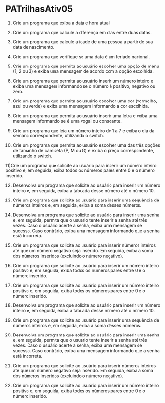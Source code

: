 # PATrilhasAtiv05

1) Crie um programa que exiba a data e hora atual.

2) Crie um programa que calcule a diferença em dias entre duas datas.

3) Crie um programa que calcule a idade de uma pessoa a partir de sua data de
nascimento.

4) Crie um programa que verifique se uma data é um feriado nacional.

5) Crie um programa que permita ao usuário escolher uma opção de menu (1, 2 ou 3) e exiba uma mensagem de acordo com a opção escolhida.

6) Crie um programa que permita ao usuário inserir um número inteiro e exiba uma mensagem informando se o número é positivo, negativo ou zero.

7) Crie um programa que permita ao usuário escolher uma cor (vermelho, azul ou verde) e exiba uma mensagem informando a cor escolhida.

8) Crie um programa que permita ao usuário inserir uma letra e exiba uma mensagem informando se é uma vogal ou consoante.

9) Crie um programa que leia um número inteiro de 1 a 7 e exiba o dia da semana correspondente, utilizando o switch.

10) Crie um programa que permita ao usuário escolher uma das três opções de tamanho de camiseta (P, M ou G) e exiba o preço correspondente, utilizando o switch.

11)Crie um programa que solicite ao usuário para inserir um número inteiro  positivo e, em seguida, exiba todos os números pares entre 0 e o número inserido.

12) Desenvolva um programa que solicite ao usuário para inserir um número  inteiro e, em seguida, exiba a tabuada desse número até o número 10.

13) Crie um programa que solicite ao usuário para inserir uma sequência de  números inteiros e, em seguida, exiba a soma desses números.

14) Desenvolva um programa que solicite ao usuário para inserir uma senha e,  em seguida, permita que o usuário tente inserir a senha até três vezes. Caso o usuário acerte a senha, exiba uma mensagem de sucesso. Caso contrário, exiba uma mensagem informando que a senha está incorreta.

15) Crie um programa que solicite ao usuário para inserir números inteiros até  que um número negativo seja inserido. Em seguida, exiba a soma dos números inseridos (excluindo o número negativo).

16) Crie um programa que solicite ao usuário para inserir um número inteiro  positivo e, em seguida, exiba todos os números pares entre 0 e o número inserido.

17) Crie um programa que solicite ao usuário para inserir um número inteiro  positivo e, em seguida, exiba todos os números pares entre 0 e o número inserido.

18) Desenvolva um programa que solicite ao usuário para inserir um número  inteiro e, em seguida, exiba a tabuada desse número até o número 10.

19) Crie um programa que solicite ao usuário para inserir uma sequência de  números inteiros e, em seguida, exiba a soma desses números.

20) Desenvolva um programa que solicite ao usuário para inserir uma senha e,  em seguida, permita que o usuário tente inserir a senha até três vezes. Caso o usuário acerte a senha, exiba uma mensagem de sucesso. Caso contrário, exiba uma mensagem informando que a senha está incorreta.

21) Crie um programa que solicite ao usuário para inserir números inteiros até  que um número negativo seja inserido. Em seguida, exiba a soma dos números inseridos (excluindo o número negativo).

22) Crie um programa que solicite ao usuário para inserir um número inteiro  positivo e, em seguida, exiba todos os números pares entre 0 e o número inserido.
